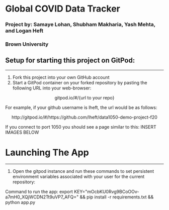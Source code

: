 # Global COVID Data Tracker
### Project by: Samaye Lohan, Shubham Makharia, Yash Mehta, and Logan Heft
### Brown University

## Setup for starting this project on GitPod:
--- 
1. Fork this project into your own GitHub account
2. Start a GitPod container on your forked repository by pasting the following URL into your web-browser:

<center>gitpod.io/#/{url to your repo}</center>


For example, if your github username is lheft, the url would be as follows:

<center>http://gitpod.io/#/https://github.com/lheft/data1050-demo-project-f20</center>


If you connect to port 1050 you should see a page similar to this:
INSERT IMAGES BELOW




# Launching The App
---
1. Open the gitpod instance and run these commands to set persistent environment variables associated with your user for the current repository:

Command to run the app:
export KEY="mOcbKU0Rvg9BCoOOv-a7mH0_XQjWCDN2Tt9uVP7_AFQ=" && pip install -r requirements.txt && python app.py
